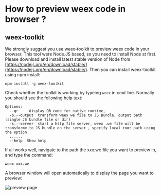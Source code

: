 # How to preview weex code in browser ?

## weex-toolkit

We strongly suggest you use weex-toolkit to preview weex code in your browser. This tool were Node.JS based, so you need to install Node at first. Please download and install latest stable version of Node from [https://nodejs.org/en/download/stable/](https://nodejs.org/en/download/stable/). Then you can install weex-toolkit using npm install:

```
npm install -g weex-toolkit
```

Check whether the toolkit is working by typeing `weex` in cmd line. Normally you should see the following help text:

```
Options:
  --qr     display QR code for native runtime, 
  -o,--output  transform weex we file to JS Bundle, output path (single JS bundle file or dir)
  -s,--server  start a http file server, weex .we file will be transforme to JS bundle on the server , specify local root path using the option  
  ......
  --help  Show help                    
```

If all works well, navigate to the path the xxx.we file you want to preview in, and type the command:
```
weex xxx.we
```

A browser window will open automatically to display the page you want to preview:

![preview page](http://gtms02.alicdn.com/tps/i2/TB1y151LVXXXXXXaXXXoRYgWVXX-495-584.jpg)

